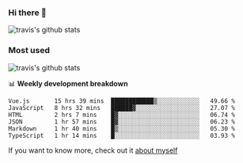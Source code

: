 ### Hi there 👋

<!--
**HondryTravis/HondryTravis** is a ✨ _special_ ✨ repository because its `README.md` (this file) appears on your GitHub profile.

Here are some ideas to get you started:

- 🔭 I’m currently working on ...
- 🌱 I’m currently learning ...
- 👯 I’m looking to collaborate on ...
- 🤔 I’m looking for help with ...
- 💬 Ask me about ...
- 📫 How to reach me: ...
- 😄 Pronouns: ...
- ⚡ Fun fact: ...
-->

![travis's github stats](https://github-readme-stats.vercel.app/api?username=HondryTravis&hide=stars)
### Most used
![travis's github stats](https://github-readme-stats.anuraghazra1.vercel.app/api/top-langs/?username=HondryTravis&layout=compact&hide_title=true)

📊 **Weekly development breakdown**

<!--START_SECTION:waka-->

```text
Vue.js       15 hrs 39 mins  ████████████▒░░░░░░░░░░░░   49.66 %
JavaScript   8 hrs 32 mins   ██████▓░░░░░░░░░░░░░░░░░░   27.07 %
HTML         2 hrs 7 mins    █▓░░░░░░░░░░░░░░░░░░░░░░░   06.74 %
JSON         1 hr 57 mins    █▓░░░░░░░░░░░░░░░░░░░░░░░   06.23 %
Markdown     1 hr 40 mins    █▒░░░░░░░░░░░░░░░░░░░░░░░   05.30 %
TypeScript   1 hr 14 mins    █░░░░░░░░░░░░░░░░░░░░░░░░   03.93 %
```

<!--END_SECTION:waka-->

If you want to know more, check out it [about myself](https://hondrytravis.github.io/)

